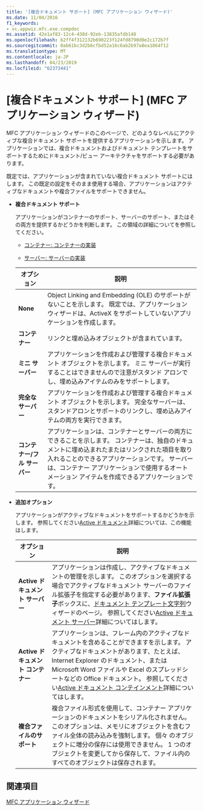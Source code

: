 ```yaml
---
title: '[複合ドキュメント サポート] (MFC アプリケーション ウィザード)'
ms.date: 11/04/2016
f1_keywords:
- vc.appwiz.mfc.exe.compdoc
ms.assetid: 42e1af83-12c4-438d-92eb-13835afdb148
ms.openlocfilehash: b2ff4f312132b690223f124fd8790d0e2c172b7f
ms.sourcegitcommit: 0ab61bc3d2b6cfbd52a16c6ab2b97a8ea1864f12
ms.translationtype: MT
ms.contentlocale: ja-JP
ms.lasthandoff: 04/23/2019
ms.locfileid: "62373441"
---
```

# <a name="compound-document-support-mfc-application-wizard"></a>[複合ドキュメント サポート] (MFC アプリケーション ウィザード)

MFC アプリケーション ウィザードのこのページで、どのようなレベルにアクティブな複合ドキュメント サポートを提供するアプリケーションを示します。 アプリケーションでは、複合ドキュメントおよびドキュメント テンプレートをサポートするためにドキュメント/ビュー アーキテクチャをサポートする必要があります。

既定では、アプリケーションが含まれていない複合ドキュメント サポートにはします。 この既定の設定をそのまま使用する場合、アプリケーションはアクティブなドキュメントや複合ファイルをサポートできません。

- **複合ドキュメント サポート**

  アプリケーションがコンテナーのサポート、サーバーのサポート、またはその両方を提供するかどうかを判断します。 この領域の詳細についてを参照してください。

  - [コンテナー: コンテナーの実装](../../mfc/containers-implementing-a-container.md)

  - [サーバー: サーバーの実装](../../mfc/servers-implementing-a-server.md)

  |オプション|説明|
  |------------|-----------------|
  |**None**|Object Linking and Embedding (OLE) のサポートがないことを示します。 既定では、アプリケーション ウィザードは、ActiveX をサポートしていないアプリケーションを作成します。|
  |**コンテナー**|リンクと埋め込みオブジェクトが含まれています。|
  |**ミニ サーバー**|アプリケーションを作成および管理する複合ドキュメント オブジェクトを示します。 ミニ サーバーが実行することはできませんので注意がスタンド アロンでし、埋め込みアイテムのみをサポートします。|
  |**完全なサーバー**|アプリケーションを作成および管理する複合ドキュメント オブジェクトを示します。 完全なサーバーは、スタンドアロンとサポートのリンクし、埋め込みアイテムの両方を実行できます。|
  |**コンテナー/フル サーバー**|アプリケーションは、コンテナーとサーバーの両方にできることを示します。 コンテナーは、独自のドキュメントに埋め込まれたまたはリンクされた項目を取り入れることのできるアプリケーションです。 サーバーは、コンテナー アプリケーションで使用するオートメーション アイテムを作成できるアプリケーションです。|

- **追加オプション**

  アプリケーションがアクティブなドキュメントをサポートするかどうかを示します。 参照してください[Active ドキュメント](../../mfc/active-documents.md)詳細については、この機能はします。

  |オプション|説明|
  |------------|-----------------|
  |**Active ドキュメント サーバー**|アプリケーションは作成し、アクティブなドキュメントの管理を示します。 このオプションを選択する場合でアクティブなドキュメント サーバーのファイル拡張子を指定する必要があります、**ファイル拡張子**ボックスに、[ドキュメント テンプレート文字列](../../mfc/reference/document-template-strings-mfc-application-wizard.md)ウィザードのページ。 参照してください[Active ドキュメント サーバー](../../mfc/active-document-servers.md)詳細についてはします。|
  |**Active ドキュメント コンテナー**|アプリケーションは、フレーム内のアクティブなドキュメントを含めることができますを示します。 アクティブなドキュメントがあります、たとえば、Internet Explorer のドキュメント、または Microsoft Word ファイルや Excel のスプレッドシートなどの Office ドキュメント。 参照してください[Active ドキュメント コンテインメント](../../mfc/active-document-containment.md)詳細についてはします。|
  |**複合ファイルのサポート**|複合ファイル形式を使用して、コンテナー アプリケーションのドキュメントをシリアル化されません。 このオプションは、メモリにオブジェクトを含むファイル全体の読み込みを強制します。 個々 のオブジェクトに増分の保存には使用できません。 1 つのオブジェクトを変更してから保存して、ファイル内のすべてのオブジェクトは保存されます。|

## <a name="see-also"></a>関連項目

[MFC アプリケーション ウィザード](../../mfc/reference/mfc-application-wizard.md)
